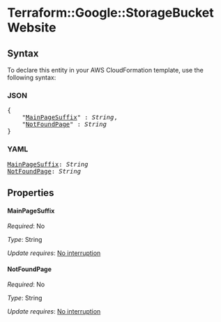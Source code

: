 # Terraform::Google::StorageBucket Website

## Syntax

To declare this entity in your AWS CloudFormation template, use the following syntax:

### JSON

<pre>
{
    "<a href="#mainpagesuffix" title="MainPageSuffix">MainPageSuffix</a>" : <i>String</i>,
    "<a href="#notfoundpage" title="NotFoundPage">NotFoundPage</a>" : <i>String</i>
}
</pre>

### YAML

<pre>
<a href="#mainpagesuffix" title="MainPageSuffix">MainPageSuffix</a>: <i>String</i>
<a href="#notfoundpage" title="NotFoundPage">NotFoundPage</a>: <i>String</i>
</pre>

## Properties

#### MainPageSuffix

_Required_: No

_Type_: String

_Update requires_: [No interruption](https://docs.aws.amazon.com/AWSCloudFormation/latest/UserGuide/using-cfn-updating-stacks-update-behaviors.html#update-no-interrupt)

#### NotFoundPage

_Required_: No

_Type_: String

_Update requires_: [No interruption](https://docs.aws.amazon.com/AWSCloudFormation/latest/UserGuide/using-cfn-updating-stacks-update-behaviors.html#update-no-interrupt)

